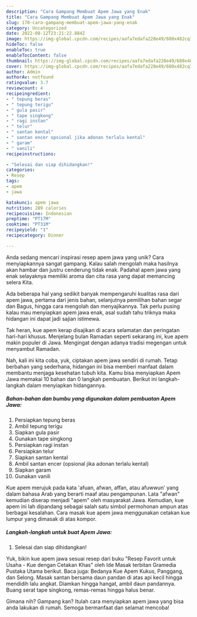 ```yaml
---
description: "Cara Gampang Membuat Apem Jawa yang Enak"
title: "Cara Gampang Membuat Apem Jawa yang Enak"
slug: 170-cara-gampang-membuat-apem-jawa-yang-enak
category: Uncategorized
date: 2022-08-12T23:21:22.884Z
image: https://img-global.cpcdn.com/recipes/aafa7edafa228e49/680x482cq70/apem-jawa-foto-resep-utama.jpg
hideToc: false
enableToc: true
enableTocContent: false
thumbnail: https://img-global.cpcdn.com/recipes/aafa7edafa228e49/680x482cq70/apem-jawa-foto-resep-utama.jpg
cover: https://img-global.cpcdn.com/recipes/aafa7edafa228e49/680x482cq70/apem-jawa-foto-resep-utama.jpg
author: Admin
authorAv: notfound
ratingvalue: 3.7
reviewcount: 4
recipeingredient:
- " tepung beras"
- " tepung terigu"
- " gula pasir"
- " tape singkong"
- " ragi instan"
- " telur"
- " santan kental"
- " santan encer opsional jika adonan terlalu kental"
- " garam"
- " vanili"
recipeinstructions:

- "Selesai dan siap dihidangkan!"
categories:
- Resep
tags:
- apem
- jawa

katakunci: apem jawa 
nutrition: 289 calories
recipecuisine: Indonesian
preptime: "PT17M"
cooktime: "PT31M"
recipeyield: "1"
recipecategory: Dinner

---
```





Anda sedang mencari inspirasi resep apem jawa yang unik? Cara menyiapkannya sangat gampang. Kalau salah mengolah maka hasilnya akan hambar dan justru cenderung tidak enak. Padahal apem jawa yang enak selayaknya memiliki aroma dan cita rasa yang dapat memancing selera Kita.





Ada beberapa hal yang sedikit banyak mempengaruhi kualitas rasa dari apem jawa, pertama dari jenis bahan, selanjutnya pemilihan bahan segar dan Bagus, hingga cara mengolah dan menyajikannya. Tak perlu pusing kalau mau menyiapkan apem jawa enak,      asal sudah tahu triknya maka hidangan ini dapat jadi sajian istimewa.














Tak heran, kue apem kerap disajikan di acara selamatan dan peringatan hari-hari khusus. Menjelang bulan Ramadan seperti sekarang ini, kue apem makin populer di Jawa. Mengingat dengan adanya tradisi megengan untuk menyambut Ramadan.






Nah, kali ini kita coba, yuk, ciptakan apem jawa sendiri di rumah. Tetap berbahan yang sederhana, hidangan ini bisa memberi manfaat dalam membantu menjaga kesehatan tubuh kita. Kamu bisa menyiapkan Apem Jawa memakai 10 bahan dan 0 langkah pembuatan. Berikut ini langkah-langkah dalam menyiapkan hidangannya.

<!--inarticleads1-->

##### Bahan-bahan dan bumbu yang digunakan dalam pembuatan Apem Jawa:

1. Persiapkan  tepung beras
1. Ambil  tepung terigu
1. Siapkan  gula pasir
1. Gunakan  tape singkong
1. Persiapkan  ragi instan
1. Persiapkan  telur
1. Siapkan  santan kental
1. Ambil  santan encer (opsional jika adonan terlalu kental)
1. Siapkan  garam
1. Gunakan  vanili


Kue apem merujuk pada kata &#39;afuan, afwan, affan, atau afuwwun&#39; yang dalam bahasa Arab yang berarti maaf atau pengampunan. Lata &#34;afwan&#34; kemudian diserap menjadi &#34;apem&#34; oleh masyarakat Jawa. Kemudian, kue apem ini lah dipandang sebagai salah satu simbol permohonan ampun atas berbagai kesalahan. Cara masak kue apem jawa menggunakan cetakan kue lumpur yang dimasak di atas kompor. 

<!--inarticleads2-->

##### Langkah-langkah untuk buat Apem Jawa:


1. Selesai dan siap dihidangkan!

Yuk, bikin kue apem jawa sesuai resep dari buku &#34;Resep Favorit untuk Usaha - Kue dengan Cetakan Khas&#34; oleh Ide Masak terbitan Gramedia Pustaka Utama berikut. Baca juga: Bedanya Kue Apem Kukus, Panggang, dan Selong. Masak santan bersama daun pandan di atas api kecil hingga mendidih lalu angkat. Diamkan hingga hangat, ambil daun pandannya. Buang serat tape singkong, remas-remas hingga halus benar. 

Gimana nih? Gampang kan? Itulah cara menyiapkan apem jawa yang bisa anda lakukan di rumah. Semoga bermanfaat dan selamat mencoba!
